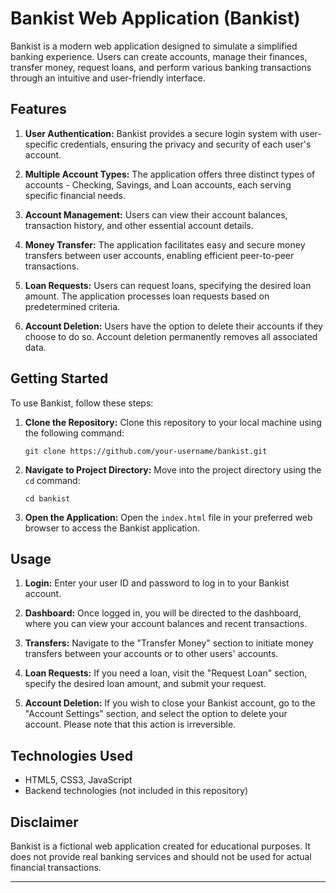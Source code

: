 # Bankist Web Application (Bankist)

Bankist is a modern web application designed to simulate a simplified banking experience. Users can create accounts, manage their finances, transfer money, request loans, and perform various banking transactions through an intuitive and user-friendly interface.

## Features

1. **User Authentication:** Bankist provides a secure login system with user-specific credentials, ensuring the privacy and security of each user's account.

2. **Multiple Account Types:** The application offers three distinct types of accounts - Checking, Savings, and Loan accounts, each serving specific financial needs.

3. **Account Management:** Users can view their account balances, transaction history, and other essential account details.

4. **Money Transfer:** The application facilitates easy and secure money transfers between user accounts, enabling efficient peer-to-peer transactions.

5. **Loan Requests:** Users can request loans, specifying the desired loan amount. The application processes loan requests based on predetermined criteria.

6. **Account Deletion:** Users have the option to delete their accounts if they choose to do so. Account deletion permanently removes all associated data.

## Getting Started

To use Bankist, follow these steps:

1. **Clone the Repository:** Clone this repository to your local machine using the following command:

   ```
   git clone https://github.com/your-username/bankist.git
   ```

2. **Navigate to Project Directory:** Move into the project directory using the `cd` command:

   ```
   cd bankist
   ```

3. **Open the Application:** Open the `index.html` file in your preferred web browser to access the Bankist application.

## Usage

1. **Login:** Enter your user ID and password to log in to your Bankist account.

2. **Dashboard:** Once logged in, you will be directed to the dashboard, where you can view your account balances and recent transactions.

3. **Transfers:** Navigate to the "Transfer Money" section to initiate money transfers between your accounts or to other users' accounts.

4. **Loan Requests:** If you need a loan, visit the "Request Loan" section, specify the desired loan amount, and submit your request.

5. **Account Deletion:** If you wish to close your Bankist account, go to the "Account Settings" section, and select the option to delete your account. Please note that this action is irreversible.

## Technologies Used

- HTML5, CSS3, JavaScript
- Backend technologies (not included in this repository)

## Disclaimer

Bankist is a fictional web application created for educational purposes. It does not provide real banking services and should not be used for actual financial transactions.

---
